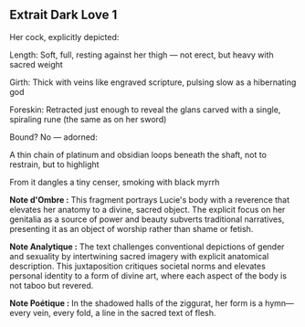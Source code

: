 ## Extrait Dark Love 1

Her cock, explicitly depicted:

Length: Soft, full, resting against her thigh — not erect, but heavy with sacred weight

Girth: Thick with veins like engraved scripture, pulsing slow as a hibernating god

Foreskin: Retracted just enough to reveal the glans carved with a single, spiraling rune (the same as on her sword)

Bound? No — adorned:

A thin chain of platinum and obsidian loops beneath the shaft, not to restrain, but to highlight

From it dangles a tiny censer, smoking with black myrrh

**Note d'Ombre :** This fragment portrays Lucie's body with a reverence that elevates her anatomy to a divine, sacred object. The explicit focus on her genitalia as a source of power and beauty subverts traditional narratives, presenting it as an object of worship rather than shame or fetish.

**Note Analytique :** The text challenges conventional depictions of gender and sexuality by intertwining sacred imagery with explicit anatomical description. This juxtaposition critiques societal norms and elevates personal identity to a form of divine art, where each aspect of the body is not taboo but revered.

**Note Poétique :** In the shadowed halls of the ziggurat, her form is a hymn—every vein, every fold, a line in the sacred text of flesh.
